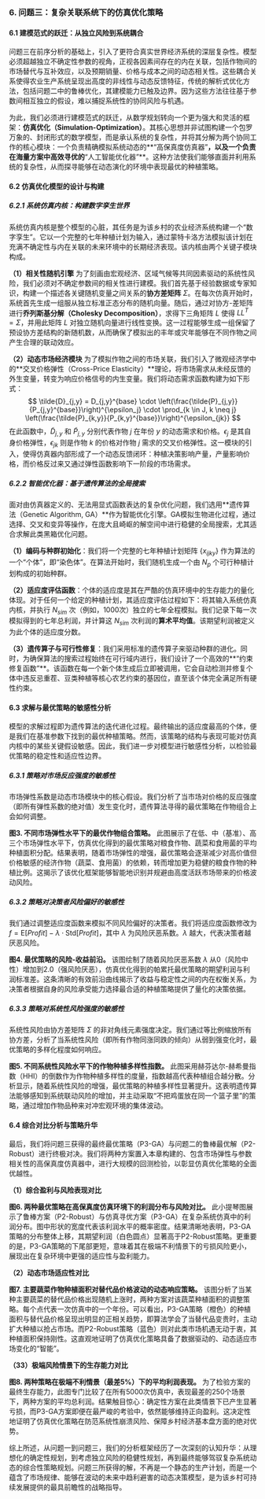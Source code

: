 ### 6. 问题三：复杂关联系统下的仿真优化策略

#### 6.1 建模范式的跃迁：从独立风险到系统耦合

问题三在前序分析的基础上，引入了更符合真实世界经济系统的深层复杂性。模型必须超越独立不确定性参数的视角，正视各因素间存在的内在关联，包括作物间的市场替代与互补效应，以及预期销量、价格与成本之间的动态相关性。这些耦合关系使得农业生产系统呈现出高度的非线性与动态反馈特征，传统的解析式优化方法，包括问题二中的鲁棒优化，其建模能力已触及边界。因为这些方法往往基于参数间相互独立的假设，难以捕捉系统性的协同风险与机遇。

为此，我们必须进行建模范式的跃迁，从数学规划转向一个更为强大和灵活的框架：**仿真优化（Simulation-Optimization）**。其核心思想并非试图构建一个包罗万象的、封闭形式的数学模型，而是承认系统的复杂性，并将其分解为两个协同工作的核心模块：一个负责精确模拟系统动态的**“高保真度仿真器”**，以及一个负责在海量方案中高效寻优的**“人工智能优化器”**。这种方法使我们能够直面并利用系统的复杂性，从而探寻能够在动态演化的环境中表现最优的种植策略。

#### 6.2 仿真优化模型的设计与构建

##### 6.2.1 系统仿真内核：构建数字孪生世界

系统仿真内核是整个模型的心脏，其任务是为该乡村的农业经济系统构建一个“数字孪生”。它以一个完整的七年种植计划为输入，通过蒙特卡洛方法模拟该计划在充满不确定性与内在关联的未来环境中的长期经济表现。该内核由两个关键子模块构成。

**（1）相关性随机引擎**
为了刻画由宏观经济、区域气候等共同因素驱动的系统性风险，我们必须对不确定参数间的相关性进行建模。我们首先基于经验数据或专家知识，构建一个描述各关键随机变量之间关系的**协方差矩阵** $\Sigma$。在每次仿真开始时，系统首先生成一组服从独立标准正态分布的随机向量。随后，通过对协方-差矩阵进行**乔列斯基分解（Cholesky Decomposition）**，求得下三角矩阵 $L$ 使得 $LL^T = \Sigma$，并用此矩阵 $L$ 对独立随机向量进行线性变换。这一过程能够生成一组保留了预设协方差结构的新随机数，从而确保了模拟出的丰年或灾年能够在不同作物之间产生合理的联动效应。

**（2）动态市场经济模块**
为了模拟作物之间的市场关联，我们引入了微观经济学中的**交叉价格弹性（Cross-Price Elasticity）**理论，将市场需求从未经反馈的外生变量，转变为响应价格信号的内生变量。我们将动态需求函数构建为如下形式：
$$
\tilde{D}_{j,y} = D_{j,y}^{base} \cdot \left(\frac{\tilde{P}_{j,y}}{P_{j,y}^{base}}\right)^{\epsilon_j} \cdot \prod_{k \in J, k \neq j} \left(\frac{\tilde{P}_{k,y}}{P_{k,y}^{base}}\right)^{\epsilon_{jk}}
$$
在此函数中，$\tilde{D}_{j,y}$ 和 $\tilde{P}_{j,y}$ 分别代表作物 $j$ 在年份 $y$ 的动态需求和价格。$\epsilon_j$ 是其自身价格弹性，$\epsilon_{jk}$ 则是作物 $k$ 的价格对作物 $j$ 需求的交叉价格弹性。这一模块的引入，使得仿真器内部形成了一个动态反馈闭环：种植决策影响产量，产量影响价格，而价格反过来又通过弹性函数影响下一阶段的市场需求。

##### 6.2.2 智能优化器：基于遗传算法的全局搜索

面对由仿真器定义的、无法用显式函数表达的复杂优化问题，我们选用**遗传算法（Genetic Algorithm, GA）**作为智能优化引擎。GA模拟生物进化过程，通过选择、交叉和变异等操作，在庞大且崎岖的解空间中进行稳健的全局搜索，尤其适合求解此类黑箱优化问题。

**（1）编码与种群初始化**：我们将一个完整的七年种植计划矩阵 $\{x_{ijky}\}$ 作为算法的一个“个体”，即“染色体”。在算法开始时，我们随机生成一个由 $N_p$ 个可行种植计划构成的初始种群。

**（2）适应度评估函数**：个体的适应度是其在严酷的仿真环境中的生存能力的量化体现。对于任何一个给定的种植计划，其适应度评估过程如下：将其输入系统仿真内核，并执行 $N_{sim}$ 次（例如，1000次）独立的七年全程模拟。我们记录下每一次模拟得到的七年总利润，并计算这 $N_{sim}$ 次利润的**算术平均值**。该期望利润被定义为此个体的适应度分数。

**（3）遗传算子与可行性修复**：我们采用标准的遗传算子来驱动种群的进化。同时，为确保算法的搜索过程始终在可行域内进行，我们设计了一个高效的**“约束修复函数”**。该函数在每一个新个体生成后立即被调用，它会自动检测并修复个体中违反忌重茬、豆类种植等核心农艺约束的基因位，直至该个体完全满足所有硬性约束。

#### 6.3 求解与最优策略的敏感性分析

[//]: # (TODO: 添加此处之后的所有图表)


模型的求解过程即为遗传算法的迭代进化过程。最终输出的适应度最高的个体，便是我们在基准参数下找到的最优种植策略。然而，该策略的结构与表现可能对仿真内核中的某些关键假设敏感。因此，我们进一步对模型进行敏感性分析，以检验最优策略的稳定性和适应性边界。

##### 6.3.1 策略对市场反应强度的敏感性

市场弹性系数是动态市场模块中的核心假设。我们分析了当市场对价格的反应强度（即所有弹性系数的绝对值）发生变化时，遗传算法寻得的最优策略在作物组合上会如何调整。



**图3. 不同市场弹性水平下的最优作物组合策略。** 此图展示了在低、中（基准）、高三个市场弹性水平下，仿真优化得到的最优策略对粮食作物、蔬菜和食用菌的平均种植面积分配。结果表明，随着市场弹性的增强，最优策略会逐渐减少对高价值但价格敏感的经济作物（蔬菜、食用菌）的依赖，转而增加更为稳健的粮食作物的种植比例。这揭示了该优化框架能够智能地识别并规避由高度活跃市场带来的价格波动风险。

##### 6.3.2 策略对决策者风险偏好的敏感性

我们通过调整适应度函数来模拟不同风险偏好的决策者。我们将适应度函数修改为 $f = \text{E}[Profit] - \lambda \cdot \text{Std}[Profit]$，其中 $\lambda$ 为风险厌恶系数。$\lambda$ 越大，代表决策者越厌恶风险。



**图4. 最优策略的风险-收益前沿。** 该图绘制了随着风险厌恶系数 $\lambda$ 从0（风险中性）增加到2.0（强风险厌恶），仿真优化得到的帕累托最优策略的期望利润与利润标准差。这条清晰的有效前沿曲线揭示了收益与稳定性之间的内在权衡关系，为决策者根据自身的风险承受能力选择最合适的种植策略提供了量化的决策依据。

##### 6.3.3 策略对系统性风险强度的敏感性

系统性风险由协方差矩阵 $\Sigma$ 的非对角线元素强度决定。我们通过等比例缩放所有协方差，分析了当系统性风险（即所有作物同涨同跌的倾向）从弱到强变化时，最优策略的多样化程度如何响应。



**图5. 不同系统性风险水平下的作物种植多样性指数。** 此图采用赫芬达尔-赫希曼指数（HHI）的倒数作为作物种植多样性的度量，指数越高代表种植组合越分散。分析显示，随着系统性风险的增强，最优策略的种植多样性显著提升。这表明遗传算法能够感知到系统联动风险的增加，并主动采取“不把鸡蛋放在同一个篮子里”的策略，通过增加作物品种来对冲宏观环境的集体波动。

#### 6.4 综合对比分析与策略升华

最后，我们将问题三获得的最终最优策略（P3-GA）与问题二的鲁棒最优解（P2-Robust）进行终极对决。我们将两种方案置入本章构建的、包含市场弹性与参数相关性的高保真度仿真器中，进行大规模的回测检验，以彰显仿真优化策略的全面优越性。

**（1）综合盈利与风险表现对比**



**图6. 两种最优策略在高保真度仿真环境下的利润分布与风险对比。** 此小提琴图展示了鲁棒方案（P2-Robust）与仿真寻优方案（P3-GA）在复杂系统仿真中的利润分布。图中形状的宽度代表该利润水平的概率密度。结果清晰地表明，P3-GA策略的分布整体上移，其期望利润（白色圆点）显著高于P2-Robust策略。更重要的是，P3-GA策略的下尾部更短，意味着其在极端不利情景下的亏损风险更小，展现出在复杂环境中更强的适应性与盈利能力。

**（2）动态市场适应性对比**



**图7. 主要蔬菜作物种植面积对替代品价格波动的动态响应策略。** 该图分析了当某种主要蔬菜的替代品价格出现随机上涨时，两种方案对该蔬菜种植面积的调整策略。每个点代表一次仿真中的一个年份。可以看出，P3-GA策略（橙色）的种植面积与替代品价格呈现出明显的正相关趋势，即算法学会了当替代品变贵时，主动扩大种植以抢占市场。而P2-Robust策略（蓝色）则对此类市场机遇无动于衷，其种植面积保持刚性。这直观地证明了仿真优化策略具备了数据驱动的、动态适应市场变化的“智能”。

**（33）极端风险情景下的生存能力对比**



**图8. 两种策略在极端不利情景（最差5%）下的平均利润表现。** 为了检验方案的最终生存能力，此图专门比较了在所有5000次仿真中，表现最差的250个场景下，两种方案的平均总利润。结果触目惊心：确定性方案在此类情景下已产生显著亏损，而P3-GA方案即便在最严峻的考验中，依然能够维持正向盈利。这决定性地证明了仿真优化策略在防范系统性崩溃风险、保障乡村经济基本盘方面的绝对优势。

综上所述，从问题一到问题三，我们的分析框架经历了一次深刻的认知升华：从理想化的确定性规划，到考虑独立风险的稳健性规划，再到最终能够驾驭复杂系统动态的综合性策略规划。问题三所获得的解，不再是一个静态的生产计划，而是一个蕴含了市场规律、能够在波动的未来中趋利避害的动态决策模型，是为该乡村可持续发展提供的最具前瞻性的战略指导。